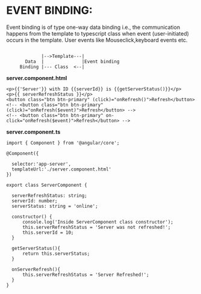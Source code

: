  # EVENT BINDING:  
 Event binding is of type one-way data binding i.e., the communication happens from the template to typescript class when event (user-initiated) occurs in the template.
 User events like Mouseclick,keyboard events etc.
 ```
 
 	          |-->Template---|
	    Data  | 		     |Event binding
      Binding |--- Class  <--|
 
 ```
 **server.component.html**
 ```
 <p>{{'Server'}} with ID {{serverId}} is {{getServerStatus()}}</p>
<p>{{ serverRefreshStatus }}</p>
<button class="btn btn-primary" (click)="onRefresh()">Refresh</button>
<!-- <button class="btn btn-primary" (click)="onRefresh($event)">Refresh</button> -->
<!-- <button class="btn btn-primary" on-click="onRefresh($event)">Refresh</button> -->
```
 
   
  **server.component.ts**
  ```
  import { Component } from '@angular/core';

@Component({
	
	selector:'app-server',
	templateUrl:'./server.component.html'
})

export class ServerComponent {

	serverRefreshStatus: string;
	serverId: number;
	serverStatus: string = 'online';

	constructor() {
		console.log('Inside ServerComponent class constructor');
		this.serverRefreshStatus = 'Server was not refreshed!';
		this.serverId = 10;
	} 

	getServerStatus(){
		return this.serverStatus;
	}

	onServerRefresh(){
		this.serverRefreshStatus = 'Server Refreshed!';
	}
}
```